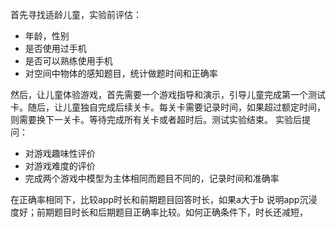 

首先寻找适龄儿童，实验前评估：

- 年龄，性别
- 是否使用过手机
- 是否可以熟练使用手机
- 对空间中物体的感知题目，统计做题时间和正确率



然后，让儿童体验游戏，首先需要一个游戏指导和演示，引导儿童完成第一个测试卡。随后，让儿童独自完成后续关卡。每关卡需要记录时间，如果超过额定时间，则需要换下一关卡。等待完成所有关卡或者超时后。测试实验结束。
实验后提问：



- 对游戏趣味性评价
- 对游戏难度的评价
- 完成两个游戏中模型为主体相同而题目不同的，记录时间和准确率



在正确率相同下，比较app时长和前期题目回答时长，如果a大于b 说明app沉浸度好；前期题目时长和后期题目正确率比较。如何正确条件下，时长还减短，